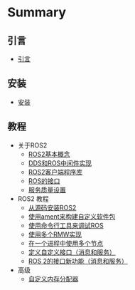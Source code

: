 # Summary

## 引言
  * [引言](README.md)

## 安装
  * [安装](install.md)

## 教程
  - 关于ROS2
    - [ROS2基本概念](tourial/about-ros2/ros-concepts.md)
    - [DDS和ROS中间件实现](tourial/about-ros2/dds-impl.md)
    - [ROS2客户端程序库](tourial/about-ros2/client-lib.md)
    - [ROS的接口](tourial/about-ros2/interface.md)
    - [服务质量设置](tourial/about-ros2/qos-setting.md)
  - ROS2 教程
    - [从源码安装ROS2](tourial/tourial/install.md)
    - [使用ament来构建自定义软件包](tourial/tourial/ament.md)
    - [使用命令行工具来调试ROS](tourial/tourial/cmd-tools.md)
    - [使用多个RMW实现](tourial/tourial/rmw-multi.md)
    - [在一个进程中使用多个节点](tourial/tourial/multi-nodes.md)
    - [定义自定义接口（消息和服务）](tourial/tourial/costom-interface.md)
    - [ROS 2的接口新功能（消息和服务）](tourial/tourial/new-interface.md)
  - 高级
    - [自定义内存分配器](tourial/advance/mem-alloc.md)
